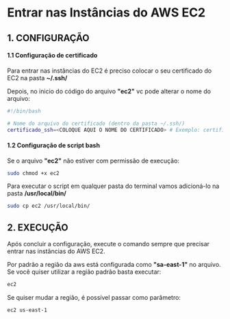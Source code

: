 # Entrar nas Instâncias do AWS EC2

## 1. CONFIGURAÇÃO

#### 1.1 Configuração de certificado
Para entrar nas instâncias do EC2 é preciso colocar o seu certificado do EC2 na pasta **~/.ssh/**

Depois, no inicio do código do arquivo **"ec2"** vc pode alterar o nome do arquivo:
```bash
#!/bin/bash

# Nome do arquivo do certificado (dentro da pasta ~/.ssh/)
certificado_ssh=<COLOQUE AQUI O NOME DO CERTIFICADO> # Exemplo: certificado_ssh=meu_certificado.pem
```

#### 1.2 Configuração de script bash
Se o arquivo **"ec2"** não estiver com permissão de execução:
```bash
sudo chmod +x ec2
```

Para executar o script em qualquer pasta do terminal vamos adicioná-lo na pasta **/usr/local/bin/**
```bash
sudo cp ec2 /usr/local/bin/
```

## 2. EXECUÇÃO
Após concluir a configuração, execute o comando sempre que precisar entrar nas instâncias do AWS EC2.

Por padrão a região da aws está configurada como **"sa-east-1"** no arquivo. Se você quiser utilizar a região padrão basta executar:
```bash
ec2
```

Se quiser mudar a região, é possível passar como parâmetro:
```bash
ec2 us-east-1
```

